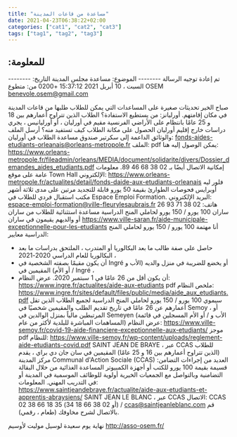 ```yaml
---
title: "مساعدة من قاعات المدينة"
date: 2021-04-23T06:38:22+02:00
categories: ["cat1", "cat2", "cat3"]
tags: ["tag1", "tag2", "tag3"]
---
```




##  :للمعلومة
-------- تم إعادة توجيه الرسالة --------
الموضوع: مساعدة مجلس المدينة
التاريخ: السبت ، 10 أبريل 2021 15:37:12 +0200
من: متطوع OSEM <benevole.osem@gmail.com>


صباح الخير
تحديثات صغيرة على المساعدات التي يمكن للطلاب طلبها من قاعات المدينة في مكان إقامتهم.
أورليانز:
    من يستطيع الاستفادة؟
الطلاب الذين تتراوح أعمارهم بين 18 و 25 عامًا
بانتظام على الأراضي الفرنسية
مقيم في أورليان ، أو أورليانيس ، يجري دراسات خارج إقليم أورليان
الحصول على مكانة الطلاب
كيف تستفيد منه؟
أرسل الملف والوثائق الداعمة إلى سكرتير صندوق مساعدة الطلاب في أورليان:
    fonds-aides-etudiants-orleanais@orleans-metropole.fr
الملف: pdf يمكن الوصول إليه هنا: https://www.orleans-metropole.fr/fileadmin/orleans/MEDIA/document/solidarite/divers/Dossier_demandes_aides_etudiants.pdf
إمكانية الاتصال أيضًا بـ 02 38 68 46 89.
معلومات عامة على موقع Town Hall الإلكتروني: https://www.orleans-metropole.fr/actualites/detail/fonds-daide-aux-etudiants-orleanais
فلور ليه أوبرايس
 فحوصات الطوارئ بقيمة 50 يورو قابلة للتجديد مرتين على مدى ثلاثة أشهر
 مكتب استقبال فردي للطلاب في Espace Emploi Formation.
البريد الإلكتروني: espace-emploi-formation@ville-fleurylesaubrais.fr
هاتف: 02 38 71 93 26
ساران
100 يورو / 150 يورو لحاملي المنح الدراسية
مساعدة استثنائية للطلاب من ساران أو والديهم يقيمون في ساران
https://www.ville-saran.fr/aide-municipale-exceptionnelle-pour-les-etudiants
أنا مهتمة
100 يورو / 150 يورو لحاملي المنح الدراسية
معايير:
- حاصل على صفة طالب ما بعد البكالوريا أو المتدرب ، الملتحق بدراسات ما بعد البكالوريا للعام الدراسي 2020-2021 ،
- أن يكون مقيمًا بصفته الشخصية في Ingré أو يخضع للضريبة في منزل والديه (الأب و / أو الأم) المقيمين في Ingré ،
- أن يكون أقل من 26 عامًا في 1 سبتمبر 2020.
عرض النظام: https://www.ingre.fr/actualites/aide-aux-etudiants
pdf ملخص النظام: https://www.ingre.fr/sites/default/files/public/media/aide_aux_etudiants.pdf
سيموي
100 يورو / 150 يورو لحاملي المنح الدراسية
لجميع الطلاب الذين تقل أعمارهم عن 26 عامًا في تاريخ تقديم الطلب والمقيمين شخصيًا في Semoy ، أو المرتبطين مالياً بمنزل الوالدين في Semeyen (الأب و / أو الأم المسجلين في قائمة المساهمات المباشرة للبلدية لأكثر من عام)
عرض النظام: https://www.ville-semoy.fr/covid-19-aide-financiere-exceptionnelle-aux-etudiants/
موجز pdf للنظام: https://www.ville-semoy.fr/wp-content/uploads/reglement-aide-etudiants-covid.pdf
SAINT JEAN DE BRAYE ، عبر CCAS
للطلاب (الذين تتراوح أعمارهم بين 16 و 25 عامًا) المقيمين في سان جان دي براي ، يقدم مركز المدينة Communal d'Action Sociale (CCAS) العديد من إجراءات التضامن:
قسيمة بقيمة 100 يورو للكتب أو أجهزة الكمبيوتر
المساعدة الغذائية من خلال البقالة التضامنية وبالتواصل مع الجمعيات الخيرية
أولوية للوظائف الموسمية في المدينة أو في التدريب المهني.
المعلومات: https://www.saintjeandebraye.fr/actualite/aide-aux-etudiants-et-apprentis-abraysiens/
SAINT JEAN LE BLANC ، عبر CCAS
الاتصال: CCAS 02 38 66 18 35 (أو 02 38 66 18 34) / ccas@saintjeanleblanc.com
قم بالاتصال لشرح مخاوفك (طعام ، رقمي).

نهاية يوم سعيدة
لوسيل موليت
لأوسيم
http://asso-osem.fr/

